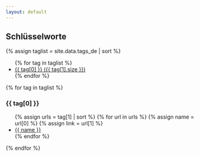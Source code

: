 ```yaml
---
layout: default
---
```


<h2>Schlüsselworte</h2>

{% assign taglist = site.data.tags_de | sort  %}

<article>
<ul>
{% for tag in taglist %}
  <li><a href="#{{ tag[0] }}">{{ tag[0] }} ({{ tag[1].size }})</a></li>
{% endfor %}
</ul>

{% for tag in taglist %}
<a id="{{ tag[0] }}"></a>
<h3>{{ tag[0] }}</h3>
<ul>
  {% assign urls = tag[1] | sort %}
  {% for url in urls %}
    {% assign name = url[0] %}
    {% assign link = url[1] %}
  <li><a href="{{ link }}">{{ name }}</a></li>
  {% endfor %}
</ul>
{% endfor %}
</article>

